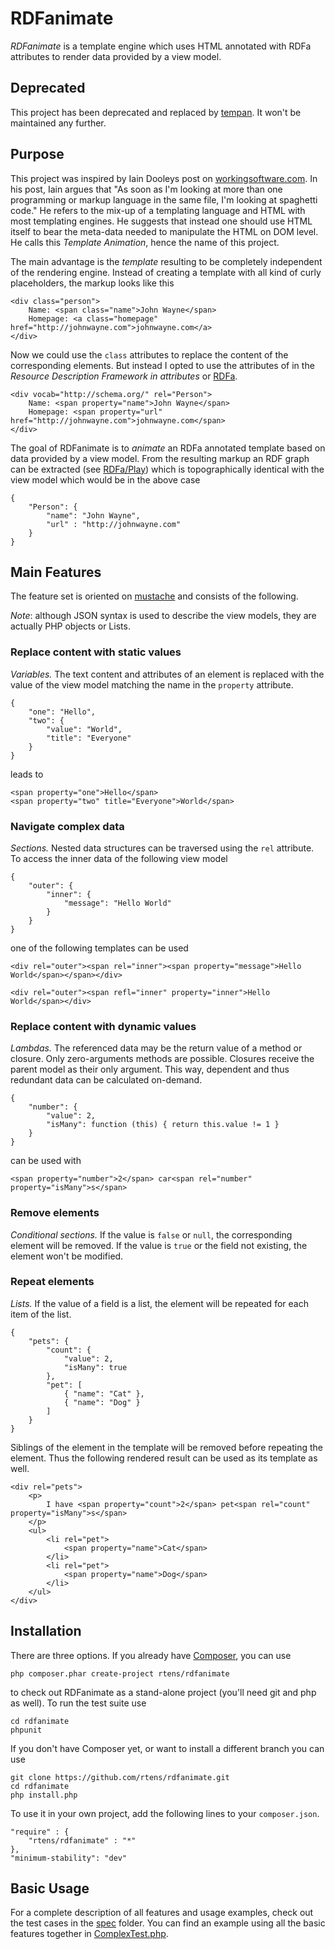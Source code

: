 # RDFanimate #

*RDFanimate* is a template engine which uses HTML annotated with RDFa attributes to render data provided by a view model.

## Deprecated ##

This project has been deprecated and replaced by [tempan]. It won't be maintained any further.

[tempan]: http://github.com/rtens/tempan

## Purpose ##

This project was inspired by Iain Dooleys post on [workingsoftware.com]. In his post, Iain argues that "As soon as I'm looking at more than one programming or markup language in the same file, I'm looking at spaghetti code." He refers to the mix-up of a templating language and HTML with most templating engines. He suggests that instead one should use HTML itself to bear the meta-data needed to manipulate the HTML on DOM level. He calls this *Template Animation*, hence the name of this project.

The main advantage is the *template* resulting to be completely independent of the rendering engine. Instead of creating a template with all kind of curly placeholders, the markup looks like this

	<div class="person">
		Name: <span class="name">John Wayne</span>
		Homepage: <a class="homepage" href="http://johnwayne.com">johnwayne.com</a>
	</div>
	
Now we could use the `class` attributes to replace the content of the corresponding elements. But instead I opted to use the attributes of in the *Resource Description Framework in attributes* or [RDFa].

	<div vocab="http://schema.org/" rel="Person">
		Name: <span property="name">John Wayne</span>
		Homepage: <span property="url" href="http://johnwayne.com">johnwayne.com</span>
	</div>
	
The goal of RDFanimate is to *animate* an RDFa annotated template based on data provided by a view model. From the resulting markup an RDF graph can be extracted (see [RDFa/Play]) which is topographically identical with the view model which would be in the above case

	{
		"Person": {
			"name": "John Wayne",
			"url" : "http://johnwayne.com"
		}
	}

[workingsoftware.com]: http://www.workingsoftware.com.au/page/Your_templating_engine_sucks_and_everything_you_have_ever_written_is_spaghetti_code_yes_you
[RDFa]: http://rdfa.info/
[RDFa/Play]: http://rdfa.info/play/

## Main Features ##

The feature set is oriented on [mustache] and consists of the following. 

*Note*: although JSON syntax is used to describe the view models, they are actually PHP objects or Lists.

[mustache]: http://mustache.github.com/

### Replace content with static values ###

*Variables.* The text content and attributes of an element is replaced with the value of the view model matching the name in the `property` attribute.

	{ 
		"one": "Hello", 
		"two": { 
			"value": "World",
			"title": "Everyone"
		}
	}
	
leads to
	
	<span property="one">Hello</span>
	<span property="two" title="Everyone">World</span>

### Navigate complex data ###

*Sections.* Nested data structures can be traversed using the `rel` attribute. To access the inner data of the following view model

	{
		"outer": {
			"inner": {
				"message": "Hello World"
			}
		}
	}
	
one of the following templates can be used

	<div rel="outer"><span rel="inner"><span property="message">Hello World</span></span></div>
	
	<div rel="outer"><span refl="inner" property="inner">Hello World</span></div>

### Replace content with dynamic values ###

*Lambdas.* The referenced data may be the return value of a method or closure. Only zero-arguments methods are possible. Closures receive the parent model as their only argument. This way, dependent and thus redundant data can be calculated on-demand.

	{
		"number": {
			"value": 2,
			"isMany": function (this) { return this.value != 1 }
		}
	}

can be used with

    <span property="number">2</span> car<span rel="number" property="isMany">s</span>

### Remove elements ###

*Conditional sections.* If the value is `false` or `null`, the corresponding element will be removed. If the value is `true` or the field not existing, the element won't be modified.

### Repeat elements ###

*Lists.* If the value of a field is a list, the element will be repeated for each item of the list.

	{
		"pets": {
			"count": {
				"value": 2,
				"isMany": true
			},
			"pet": [
				{ "name": "Cat" },
				{ "name": "Dog" }
			]
		}
	}
	
Siblings of the element in the template will be removed before repeating the element. Thus the following rendered result can be used as its template as well.
	
	<div rel="pets">
		<p>		
			I have <span property="count">2</span> pet<span rel="count" property="isMany">s</span>
		</p>
		<ul>
			<li rel="pet">
				<span property="name">Cat</span>
			</li>
			<li rel="pet">
				<span property="name">Dog</span>
			</li>
		</ul>
	</div>

## Installation ##

There are three options. If you already have [Composer], you can use

	php composer.phar create-project rtens/rdfanimate

to check out RDFanimate as a stand-alone project (you'll need git and php as well). To run the test suite use
	
	cd rdfanimate
	phpunit
	
If you don't have Composer yet, or want to install a different branch you can use

    git clone https://github.com/rtens/rdfanimate.git
    cd rdfanimate
    php install.php

To use it in your own project, add the following lines to your `composer.json`.

    "require" : {
        "rtens/rdfanimate" : "*"
    },
    "minimum-stability": "dev"
	
[Composer]: http://getcomposer.org/

## Basic Usage ##

For a complete description of all features and usage examples, check out the test cases in the [spec] folder. You can find an example using all the basic features together in [ComplexTest.php].

[spec]: https://github.com/rtens/rdfanimate/tree/master/spec/rtens/rdfanimate
[ComplexTest.php]: https://github.com/rtens/rdfanimate/tree/master/spec/rtens/rdfanimate/ComplexTest.php
		

